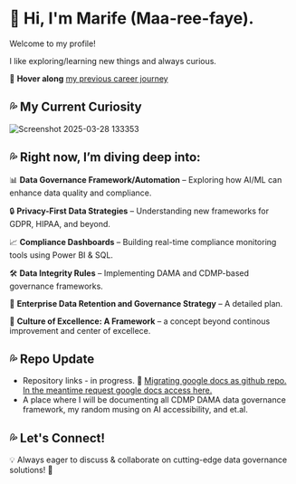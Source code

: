 # 👀 Hi, I'm Marife (Maa-ree-faye).   

Welcome to my profile!  

I like exploring/learning new things and always curious.  

🔗 **Hover along** [my previous career journey](https://public.tableau.com/app/profile/marife.domanski/viz/MarifeDomanskiWorkStory)

## 💦 My Current Curiosity  
![Screenshot 2025-03-28 133353](https://github.com/user-attachments/assets/96005b22-4bd8-4854-879d-91afd087496e)
## 💦 Right now, I’m diving deep into:    
📊 **Data Governance Framework/Automation** – Exploring how AI/ML can enhance data quality and compliance.

🔒 **Privacy-First Data Strategies** – Understanding new frameworks for GDPR, HIPAA, and beyond. 

📈 **Compliance Dashboards** – Building real-time compliance monitoring tools using Power BI & SQL.  

🛠️ **Data Integrity Rules** – Implementing DAMA and CDMP-based governance frameworks.

📂 **Enterprise Data Retention and Governance Strategy** – A detailed plan.

🎯 **Culture of Excellence: A Framework** – a concept beyond continous improvement and center of excellece.

## 💦 Repo Update  
- Repository links - in progress. 🔗 [Migrating google docs as github repo. In the meantime request google docs access here.](https://drive.google.com/drive/folders/1VQqCaFLQJ4ULJfB_YsWw4q4A_H4c7vqm?usp=sharing)
- A place where I will be documenting all CDMP DAMA data governance framework, my random musing on AI accessibility, and et.al.
## 💦 Let's Connect!  
💡 Always eager to discuss & collaborate on cutting-edge data governance solutions! 🚀  


